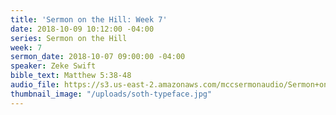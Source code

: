 ```yaml
---
title: 'Sermon on the Hill: Week 7'
date: 2018-10-09 10:12:00 -04:00
series: Sermon on the Hill
week: 7
sermon_date: 2018-10-07 09:00:00 -04:00
speaker: Zeke Swift
bible_text: Matthew 5:38-48
audio_file: https://s3.us-east-2.amazonaws.com/mccsermonaudio/Sermon+on+the+Hill_+Week+7.lite.mp3
thumbnail_image: "/uploads/soth-typeface.jpg"
---
```


